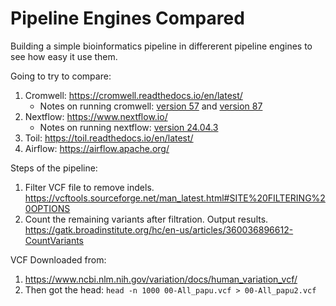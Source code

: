 # Pipeline Engines Compared
Building a simple bioinformatics pipeline in differerent pipeline engines to see how easy it use them.

Going to try to compare:
1. Cromwell: https://cromwell.readthedocs.io/en/latest/
    * Notes on running cromwell: [version 57](engines/cromwell/57/README.md) and
      [version 87](engines/cromwell/87/README.md)
2. Nextflow: https://www.nextflow.io/
    * Notes on running nextflow: [version 24.04.3](engines/nextflow/24.04.3/README.md)
3. Toil: https://toil.readthedocs.io/en/latest/
4. Airflow: https://airflow.apache.org/

Steps of the pipeline:
1. Filter VCF file to remove indels.
   https://vcftools.sourceforge.net/man_latest.html#SITE%20FILTERING%20OPTIONS
2. Count the remaining variants after filtration. Output results.
   https://gatk.broadinstitute.org/hc/en-us/articles/360036896612-CountVariants

VCF Downloaded from:
1. https://www.ncbi.nlm.nih.gov/variation/docs/human_variation_vcf/
2. Then got the head: `head -n 1000 00-All_papu.vcf > 00-All_papu2.vcf`